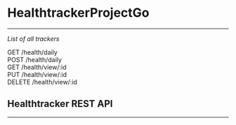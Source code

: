 # HealthtrackerProjectGo
---
*List of all trackers*

GET /health/daily  
POST /health/daily  
GET /health/view/:id  
PUT /health/view/:id  
DELETE /health/view/:id  

## Healthtracker REST API 
____
